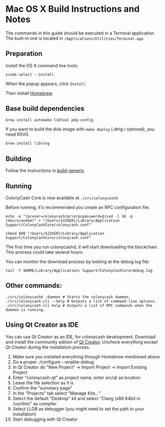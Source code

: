 Mac OS X Build Instructions and Notes
====================================
The commands in this guide should be executed in a Terminal application.
The built-in one is located in `/Applications/Utilities/Terminal.app`.

Preparation
-----------
Install the OS X command line tools:

`xcode-select --install`

When the popup appears, click `Install`.

Then install [Homebrew](https://brew.sh).

Base build dependencies
-----------------------

```bash
brew install automake libtool pkg-config
```

If you want to build the disk image with `make deploy` (.dmg / optional), you need RSVG
```bash
brew install librsvg
```

Building
--------

Follow the instructions in [build-generic](build-generic.md)

Running
-------

ColonyCash Core is now available at `./src/colonycashd`

Before running, it's recommended you create an RPC configuration file.

    echo -e "rpcuser=colonycashrpc\nrpcpassword=$(xxd -l 16 -p /dev/urandom)" > "/Users/${USER}/Library/Application Support/ColonyCashCore/colonycash.conf"

    chmod 600 "/Users/${USER}/Library/Application Support/ColonyCashCore/colonycash.conf"

The first time you run colonycashd, it will start downloading the blockchain. This process could take several hours.

You can monitor the download process by looking at the debug.log file:

    tail -f $HOME/Library/Application\ Support/ColonyCashCore/debug.log

Other commands:
-------

    ./src/colonycashd -daemon # Starts the colonycash daemon.
    ./src/colonycash-cli --help # Outputs a list of command-line options.
    ./src/colonycash-cli help # Outputs a list of RPC commands when the daemon is running.

Using Qt Creator as IDE
------------------------
You can use Qt Creator as an IDE, for colonycash development.
Download and install the community edition of [Qt Creator](https://www.qt.io/download/).
Uncheck everything except Qt Creator during the installation process.

1. Make sure you installed everything through Homebrew mentioned above
2. Do a proper ./configure --enable-debug
3. In Qt Creator do "New Project" -> Import Project -> Import Existing Project
4. Enter "colonycash-qt" as project name, enter src/qt as location
5. Leave the file selection as it is
6. Confirm the "summary page"
7. In the "Projects" tab select "Manage Kits..."
8. Select the default "Desktop" kit and select "Clang (x86 64bit in /usr/bin)" as compiler
9. Select LLDB as debugger (you might need to set the path to your installation)
10. Start debugging with Qt Creator
